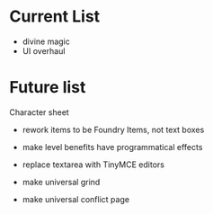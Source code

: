 # Current List
 - divine magic
 - UI overhaul

# Future list
Character sheet
 - rework items to be Foundry Items, not text boxes
 - make level benefits have programmatical effects
 - replace textarea with TinyMCE editors

 
- make universal grind
- make universal conflict page